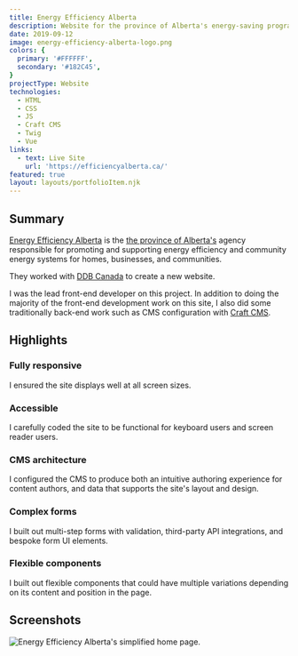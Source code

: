 ```yaml
---
title: Energy Efficiency Alberta
description: Website for the province of Alberta's energy-saving program.
date: 2019-09-12
image: energy-efficiency-alberta-logo.png
colors: {
  primary: '#FFFFFF',
  secondary: '#182C45',
}
projectType: Website
technologies:
  - HTML
  - CSS
  - JS
  - Craft CMS
  - Twig
  - Vue
links:
  - text: Live Site
    url: 'https://efficiencyalberta.ca/'
featured: true
layout: layouts/portfolioItem.njk
---
```


## Summary
[Energy Efficiency Alberta](https://efficiencyalberta.ca/) is the [the province of Alberta's](https://www.alberta.ca/) agency responsible for promoting and supporting energy efficiency and community energy systems for homes, businesses, and communities.

They worked with [DDB Canada](https://www.ddb.ca/) to create a new website.

I was the lead front-end developer on this project. In addition to doing the majority of the front-end development work on this site, I also did some traditionally back-end work such as CMS configuration with [Craft CMS](https://craftcms.com/).

## Highlights

### Fully responsive
I ensured the site displays well at all screen sizes.

### Accessible
I carefully coded the site to be functional for keyboard users and screen reader users.

### CMS architecture
I configured the CMS to produce both an intuitive authoring experience for content authors, and data that supports the site's layout and design.

### Complex forms
I built out multi-step forms with validation, third-party API integrations, and bespoke form UI elements.

### Flexible components
I built out flexible components that could have multiple variations depending on its content and position in the page.

## Screenshots

![Energy Efficiency Alberta's simplified home page.](./assets/energy-efficiency-alberta/simple-home.png)
